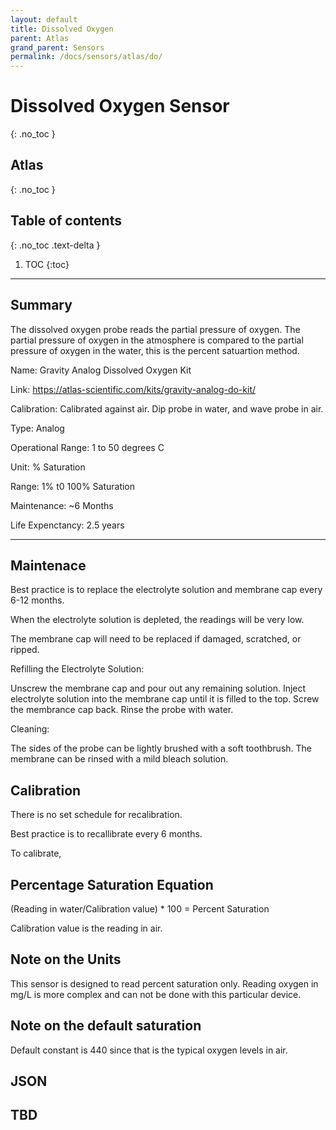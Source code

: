 ```yaml
---
layout: default
title: Dissolved Oxygen
parent: Atlas
grand_parent: Sensors
permalink: /docs/sensors/atlas/do/
---
```


# Dissolved Oxygen Sensor
{: .no_toc }
## Atlas
{: .no_toc }

## Table of contents
{: .no_toc .text-delta }

1. TOC
{:toc}

---

## Summary

The dissolved oxygen probe reads the partial pressure of oxygen. 
The partial pressure of oxygen in the atmosphere is compared to the partial pressure of oxygen in the water, this is the percent satuartion method. 
 


Name: Gravity Analog Dissolved Oxygen Kit

Link: https://atlas-scientific.com/kits/gravity-analog-do-kit/ 

Calibration: Calibrated against air. Dip probe in water, and wave probe in air. 

Type: Analog 

Operational Range: 1 to 50 degrees C

Unit: % Saturation 

Range: 1% t0 100% Saturation 

Maintenance: ~6 Months

Life Expenctancy: 2.5 years 

---
## Maintenace 

Best practice is to replace the electrolyte solution and membrane cap every 6-12 months. 

When the electrolyte solution is depleted, the readings will be very low.

The membrane cap will need to be replaced if damaged, scratched, or ripped. 


Refilling the Electrolyte Solution:

Unscrew the membrane cap and pour out any remaining solution. Inject electrolyte solution into the membrane cap until it is filled to the top. Screw the membrance cap back. Rinse the probe with water. 


Cleaning:

The sides of the probe can be lightly brushed with a soft toothbrush. 
The membrane can be rinsed with a mild bleach solution.  


## Calibration 
There is no set schedule for recalibration. 

Best practice is to recallibrate every 6 months. 

To calibrate, 


## Percentage Saturation Equation

(Reading in water/Calibration value) * 100 = Percent Saturation

Calibration value is the reading in air.

## Note on the Units
This sensor is designed to read percent saturation only. Reading oxygen in mg/L is more complex and can not be done with this particular device. 

## Note on the default saturation
Default constant is 440 since that is the typical oxygen levels in air. 

## JSON 
## TBD
<!-- <div class="code-example" markdown="1">
```json
{
  name: "do",          # string
  data_type: "%Sat",   # string -- percent saturation
  data_value:          # float
}
```
</div> -->

<!-- {% highlight markdown %}
```js
// Javascript code with syntax highlighting.
var fun = function lang(l) {
  dateformat.i18n = require('./lang/' + l)
  return true;
}
```
{% endhighlight %} -->

<!-- --- -->

<!-- ## Code blocks with rendered examples

To demonstrate front end code, sometimes it's useful to show a rendered example of that code. After including the styles from your project that you'll need to show the rendering, you can use a `<div>` with the `code-example` class, followed by the code block syntax. If you want to render your output with Markdown instead of HTML, use the `markdown="1"` attribute to tell Jekyll that the code you are rendering will be in Markdown format... This is about to get meta...

<div class="code-example" markdown="1">

<div class="code-example" markdown="1">

[Link button](http://example.com/){: .btn }

</div>
```markdown
[Link button](http://example.com/){: .btn }
```

</div>
{% highlight markdown %}
<div class="code-example" markdown="1">

[Link button](http://example.com/){: .btn }

</div>
```markdown
[Link button](http://example.com/){: .btn }
```
{% endhighlight %} -->
